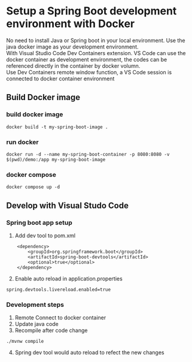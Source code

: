 # Setup a Spring Boot development environment with Docker

No need to install Java or Spring boot in your local environment. Use the java docker image as your development environment. <br/>
With Visual Studio Code Dev Containers extension. VS Code can use the docker container as development environment, the codes can be referenced directly in the container by docker volumn. <br/>
Use Dev Containers remote window function, a VS Code session is connected to docker container environment

## Build Docker image

### build docker image

```
docker build -t my-spring-boot-image .
```

### run docker

```
docker run -d --name my-spring-boot-container -p 8080:8080 -v $(pwd)/demo:/app my-spring-boot-image
```

### docker compose

```
docker compose up -d
```

## Develop with Visual Studo Code

### Spring boot app setup

1. Add dev tool to pom.xml
```
    <dependency>
        <groupId>org.springframework.boot</groupId>
        <artifactId>spring-boot-devtools</artifactId>
        <optional>true</optional>
    </dependency>
```
2. Enable auto reload in application.properties
```
spring.devtools.livereload.enabled=true  
```

### Development steps

1. Remote Connect to docker container
2. Update java code
3. Recompile after code change
```
./mvnw compile
```
4. Spring dev tool would auto reload to refect the new changes